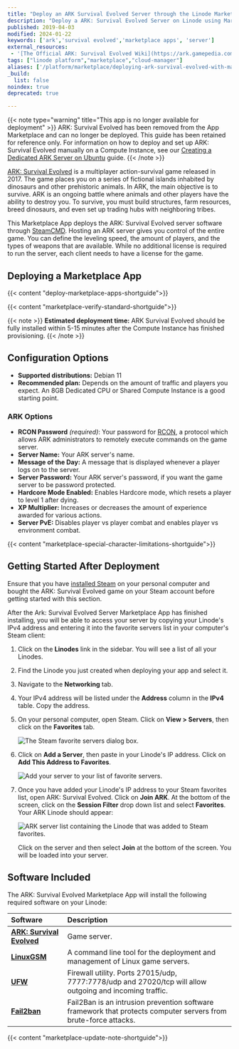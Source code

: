 ```yaml
---
title: "Deploy an ARK Survival Evolved Server through the Linode Marketplace"
description: "Deploy a ARK: Survival Evolved Server on Linode using Marketplace Apps."
published: 2019-04-03
modified: 2024-01-22
keywords: ['ark','survival evolved','marketplace apps', 'server']
external_resources:
 - '[The Official ARK: Survival Evolved Wiki](https://ark.gamepedia.com/ARK_Survival_Evolved_Wiki)'
tags: ["linode platform","marketplace","cloud-manager"]
aliases: ['/platform/marketplace/deploying-ark-survival-evolved-with-marketplace-apps/', '/platform/one-click/deploying-ark-survival-evolved-with-one-click-apps/','/guides/deploying-ark-survival-evolved-with-one-click-apps/','/guides/deploying-ark-survival-evolved-with-marketplace-apps/','/guides/ark-survival-evolved-marketplace-app/']
_build:
  list: false
noindex: true
deprecated: true

---
```

{{< note type="warning" title="This app is no longer available for deployment" >}}
ARK: Survival Evolved has been removed from the App Marketplace and can no longer be deployed. This guide has been retained for reference only. For information on how to deploy and set up ARK: Survival Evolved manually on a Compute Instance, see our [Creating a Dedicated ARK Server on Ubuntu](/docs/guides/create-an-ark-server-on-ubuntu) guide.
{{< /note >}}

[ARK: Survival Evolved](http://playark.com/ark-survival-evolved/) is a multiplayer action-survival game released in 2017. The game places you on a series of fictional islands inhabited by dinosaurs and other prehistoric animals. In ARK, the main objective is to survive. ARK is an ongoing battle where animals and other players have the ability to destroy you. To survive, you must build structures, farm resources, breed dinosaurs, and even set up trading hubs with neighboring tribes.

This Marketplace App deploys the ARK: Survival Evolved server software through [SteamCMD](https://developer.valvesoftware.com/wiki/SteamCMD). Hosting an ARK server gives you control of the entire game. You can define the leveling speed, the amount of players, and the types of weapons that are available. While no additional license is required to run the server, each client needs to have a license for the game.

## Deploying a Marketplace App

{{< content "deploy-marketplace-apps-shortguide">}}

{{< content "marketplace-verify-standard-shortguide">}}

{{< note >}}
**Estimated deployment time:** ARK Survival Evolved should be fully installed within 5-15 minutes after the Compute Instance has finished provisioning.
{{< /note >}}

## Configuration Options

- **Supported distributions:** Debian 11
- **Recommended plan:** Depends on the amount of traffic and players you expect. An 8GB Dedicated CPU or Shared Compute Instance is a good starting point.

### ARK Options

- **RCON Password** *(required)*: Your password for [RCON](https://developer.valvesoftware.com/wiki/Source_RCON_Protocol), a protocol which allows ARK administrators to remotely execute commands on the game server.
- **Server Name:** Your ARK server's name.
- **Message of the Day:** A message that is displayed whenever a player logs on to the server.
- **Server Password:** Your ARK server's password, if you want the game server to be password protected.
- **Hardcore Mode Enabled:** Enables Hardcore mode, which resets a player to level 1 after dying.
- **XP Multiplier:** Increases or decreases the amount of experience awarded for various actions.
- **Server PvE:** Disables player vs player combat and enables player vs environment combat.

{{< content "marketplace-special-character-limitations-shortguide">}}

## Getting Started After Deployment

Ensure that you have [installed Steam](https://store.steampowered.com/about/) on your personal computer and bought the ARK: Survival Evolved game on your Steam account before getting started with this section.

After the Ark: Survival Evolved Server Marketplace App has finished installing, you will be able to access your server by copying your Linode's IPv4 address and entering it into the favorite servers list in your computer's Steam client:

1. Click on the **Linodes** link in the sidebar. You will see a list of all your Linodes.

1. Find the Linode you just created when deploying your app and select it.

1. Navigate to the **Networking** tab.

1. Your IPv4 address will be listed under the **Address** column in the **IPv4** table. Copy the address.

1. On your personal computer, open Steam. Click on **View > Servers**, then click on the **Favorites** tab.

    ![The Steam favorite servers dialog box.](ark-marketplace-steam-favorite-servers.png)

1. Click on **Add a Server**, then paste in your Linode's IP address. Click on **Add This Address to Favorites**.

    ![Add your server to your list of favorite servers.](ark-marketplace-add-server.png)

1.  Once you have added your Linode's IP address to your Steam favorites list, open ARK: Survival Evolved. Click on **Join ARK**. At the bottom of the screen, click on the **Session Filter** drop down list and select **Favorites**. Your ARK Linode should appear:

    ![ARK server list containing the Linode that was added to Steam favorites.](ark-marketplace-session-filter.png)

    Click on the server and then select **Join** at the bottom of the screen. You will be loaded into your server.

## Software Included

The ARK: Survival Evolved Marketplace App will install the following required software on your Linode:

| **Software** | **Description** |
|:--------------|:------------|
| [**ARK: Survival Evolved**](https://store.steampowered.com/app/346110/ARK_Survival_Evolved/) | Game server. |
| [**LinuxGSM**](https://linuxgsm.com) | A command line tool for the deployment and management of Linux game servers. |
| [**UFW**](https://wiki.ubuntu.com/UncomplicatedFirewall) | Firewall utility. Ports 27015/udp, 7777:7778/udp and 27020/tcp will allow outgoing and incoming traffic. |
| [**Fail2ban**](https://www.fail2ban.org/wiki/index.php/Main_Page) | Fail2Ban is an intrusion prevention software framework that protects computer servers from brute-force attacks. |

{{< content "marketplace-update-note-shortguide">}}
